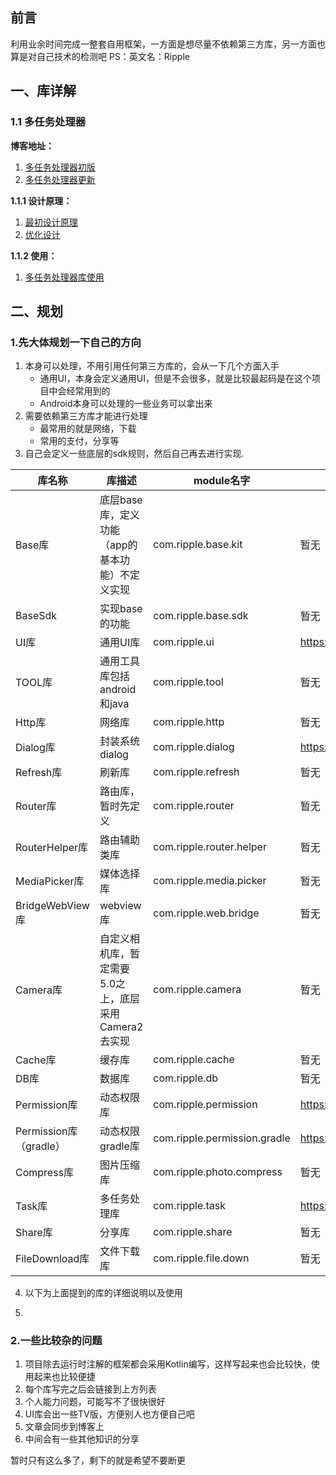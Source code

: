 ## 前言
利用业余时间完成一整套自用框架，一方面是想尽量不依赖第三方库，另一方面也算是对自己技术的检测吧
PS：英文名：Ripple
## 一、库详解
### 1.1 多任务处理器
**博客地址：**
1. [多任务处理器初版](https://blog.csdn.net/qq_23195583/article/details/106569808)
2. [多任务处理器更新](https://blog.csdn.net/qq_23195583/article/details/106794355)

**1.1.1 设计原理：**
1. [最初设计原理](https://github.com/1181631922/ModuleSample/blob/master/ripple_task/doc/DesignPrinciple.md)
2. [优化设计](https://github.com/1181631922/ModuleSample/blob/master/ripple_task/doc/DesignPrinciple2.md)

**1.1.2 使用：**
1. [多任务处理器库使用](https://github.com/1181631922/ModuleSample/tree/master/ripple_task)


## 二、规划
### 1.先大体规划一下自己的方向
1. 本身可以处理，不用引用任何第三方库的，会从一下几个方面入手
    * 通用UI，本身会定义通用UI，但是不会很多，就是比较最起码是在这个项目中会经常用到的
    * Android本身可以处理的一些业务可以拿出来
2. 需要依赖第三方库才能进行处理
    * 最常用的就是网络，下载
    * 常用的支付，分享等    
3. 自己会定义一些底层的sdk规则，然后自己再去进行实现.


| 库名称            | 库描述                             | module名字                  |开源库托管地址|
|----------------|---------------------------------|---------------------------|-------------------|
| Base库          | 底层base库，定义功能（app的基本功能）不定义实现     | com.ripple.base.kit       |暂无|
| BaseSdk        | 实现base的功能                       | com.ripple.base.sdk       |暂无|
| UI库            | 通用UI库                           | com.ripple.ui             |https://github.com/fanyafeng/ripple_ui|
| TOOL库            | 通用工具库包括android和java                           | com.ripple.tool             |暂无|
| Http库         | 网络库                             | com.ripple.http          |暂无|
| Dialog库        | 封装系统dialog                      | com.ripple.dialog         |https://github.com/fanyafeng/ripple_dialog|
| Refresh库       | 刷新库                             | com.ripple.refresh        |暂无|
| Router库        | 路由库，暂时先定义                       | com.ripple.router         |暂无|
| RouterHelper库  | 路由辅助类库                          | com.ripple.router.helper  |暂无|
| MediaPicker库   | 媒体选择库                           | com.ripple.media.picker   |暂无|
| BridgeWebView库 | webview库                        | com.ripple.web.bridge     |暂无|
| Camera库        | 自定义相机库，暂定需要5.0之上，底层采用Camera2去实现 | com.ripple.camera         |暂无|
| Cache库         | 缓存库                             | com.ripple.cache          |暂无|
| DB库            | 数据库                             | com.ripple.db             |暂无|
| Permission库    | 动态权限库                           | com.ripple.permission     |https://github.com/fanyafeng/ripple_permission|
| Permission库（gradle）    | 动态权限gradle库                           | com.ripple.permission.gradle     |https://github.com/fanyafeng/ripple_permission_plugin|
| Compress库      | 图片压缩库                           | com.ripple.photo.compress |暂无|
| Task库      | 多任务处理库                           | com.ripple.task |https://github.com/fanyafeng/ripple_task|
| Share库         | 分享库                             | com.ripple.share          |暂无|
| FileDownload库         | 文件下载库                             | com.ripple.file.down          |暂无|


4. 以下为上面提到的库的详细说明以及使用


5. 

### 2.一些比较杂的问题
1. 项目除去运行时注解的框架都会采用Kotlin编写，这样写起来也会比较快，使用起来也比较便捷
2. 每个库写完之后会链接到上方列表
3. 个人能力问题，可能写不了很快很好
4. UI库会出一些TV版，方便别人也方便自己吧
5. 文章会同步到博客上
6. 中间会有一些其他知识的分享

暂时只有这么多了，剩下的就是希望不要断更



